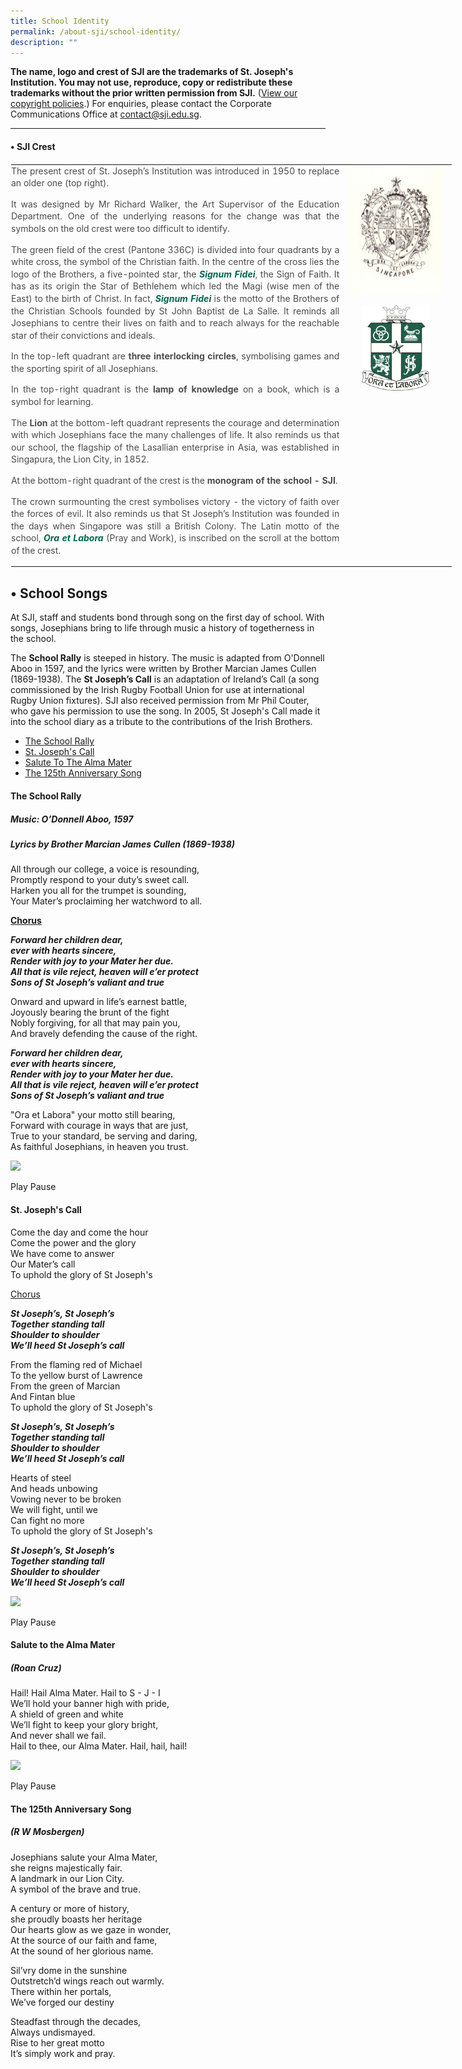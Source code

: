 ```yaml
---
title: School Identity
permalink: /about-sji/school-identity/
description: ""
---
```

**The name, logo and crest of SJI are the trademarks of St. Joseph's Institution. You may not use, reproduce, copy or redistribute these trademarks without the prior written permission from SJI.**&nbsp;([View our copyright policies](/sji/copyright).) For enquiries, please contact the Corporate Communications Office at&nbsp;[contact@sji.edu.sg](mailto:contact@sji.edu.sg).

***

#### • SJI Crest

<table style="margin: auto; outline: 0px; padding: 0px; border-collapse: collapse; clear: both; border: 1px solid transparent; table-layout: fixed; width: 707.273px;" class="ive_eobj_center ives_tab_kosong"><tbody style="margin: 0px; outline: 0px; padding: 0px;"><tr style="margin: 0px; outline: 0px; padding: 0px;"><td style="margin: 0px; outline: 0px; padding: 0px 15px 15px 0px; vertical-align: top;"><p style="margin: 0px 0px 1em; outline: 0px; padding: 0px; line-height: 19.6px; color: rgb(76, 75, 75); text-align: justify;">The present crest of St. Joseph’s Institution was introduced in 1950 to replace an older one (top right).</p><p style="margin: 0px 0px 1em; outline: 0px; padding: 0px; line-height: 19.6px; color: rgb(76, 75, 75); text-align: justify;">It was designed by Mr Richard Walker, the Art Supervisor of the Education Department. One of the underlying reasons for the change was that the symbols on the old crest were too difficult to identify.</p><p style="margin: 0px 0px 1em; outline: 0px; padding: 0px; line-height: 19.6px; color: rgb(76, 75, 75); text-align: justify;">The green field of the crest (Pantone 336C) is divided into four quadrants by a white cross, the symbol of the Christian faith. In the centre of the cross lies the logo of the Brothers, a five-pointed star, the<span>&nbsp;</span><i style="margin: 0px; outline: 0px; padding: 0px;"><font style="margin: 0px; outline: 0px; padding: 0px;" color="#00664f"><b style="margin: 0px; outline: 0px; padding: 0px;">Signum Fidei</b></font></i>, the Sign of Faith. It has as its origin the Star of Bethlehem which led the Magi (wise men of the East) to the birth of Christ. In fact,<span>&nbsp;</span><i style="margin: 0px; outline: 0px; padding: 0px;"><font style="margin: 0px; outline: 0px; padding: 0px;" color="#00664f"><b style="margin: 0px; outline: 0px; padding: 0px;">Signum Fidei</b></font></i><span>&nbsp;</span>is the motto of the Brothers of the Christian Schools founded by St John Baptist de La Salle. It reminds all Josephians to centre their lives on faith and to reach always for the reachable star of their convictions and ideals.</p><p style="margin: 0px 0px 1em; outline: 0px; padding: 0px; line-height: 19.6px; color: rgb(76, 75, 75); text-align: justify;">In the top-left quadrant are<span>&nbsp;</span><b style="margin: 0px; outline: 0px; padding: 0px;">three interlocking circles</b>, symbolising games and the sporting spirit of all Josephians.</p><p style="margin: 0px 0px 1em; outline: 0px; padding: 0px; line-height: 19.6px; color: rgb(76, 75, 75); text-align: justify;">In the top-right quadrant is the<span>&nbsp;</span><b style="margin: 0px; outline: 0px; padding: 0px;">lamp of knowledge</b><span>&nbsp;</span>on a book, which is a symbol for learning.</p><p style="margin: 0px 0px 1em; outline: 0px; padding: 0px; line-height: 19.6px; color: rgb(76, 75, 75); text-align: justify;">The<span>&nbsp;</span><b style="margin: 0px; outline: 0px; padding: 0px;">Lion</b><span>&nbsp;</span>at the bottom-left quadrant represents the courage and determination with which Josephians face the many challenges of life. It also reminds us that our school, the flagship of the Lasallian enterprise in Asia, was established in Singapura, the Lion City, in 1852.</p><p style="margin: 0px 0px 1em; outline: 0px; padding: 0px; line-height: 19.6px; color: rgb(76, 75, 75); text-align: justify;">At the bottom-right quadrant of the crest is the<span>&nbsp;</span><b style="margin: 0px; outline: 0px; padding: 0px;">monogram of the school - SJI</b>.</p><div style="margin: 0px; outline: 0px; padding: 0px; line-height: 19.6px; color: rgb(76, 75, 75); text-align: justify;">The crown surmounting the crest symbolises victory - the victory of faith over the forces of evil. It also reminds us that St Joseph’s Institution was founded in the days when Singapore was still a British Colony. The Latin motto of the school,<span>&nbsp;</span><i style="margin: 0px; outline: 0px; padding: 0px;"><font style="margin: 0px; outline: 0px; padding: 0px;" color="#00664f"><b style="margin: 0px; outline: 0px; padding: 0px;">Ora et Labora</b></font></i><span>&nbsp;</span>(Pray and Work), is inscribed on the scroll at the bottom of the crest.</div></td><td style="margin: 0px; outline: 0px; padding: 0px 15px 15px 0px; vertical-align: top; width: 150px;"><img style="margin: auto; outline: none; padding: 0px; border: none; clear: both; display: block; width: 165px; height: 207px;" class="ive_eobj_center" alt="SJI_badge 1 (150 x 189).jpg" src="/images/SJI_badge%201%20(150%20x%20189).jpeg"><br style="margin: 0px; outline: 0px; padding: 0px;"><img style="margin: auto; outline: none; padding: 0px; border: none; clear: both; cursor: pointer; display: block; width: 108px; height: 137px;" class="ive_eobj_center ive_clickable" alt="SJI p336 CYMK w-Blk KL_1.png" src="/images/SJI%20p336%20CYMK%20w-Blk%20KL_1.png"></td></tr></tbody></table>

• School Songs
--------------

At SJI, staff and students bond through song on the first day of school. With songs, Josephians bring to life through music a history of togetherness in the school.

The **School Rally** is steeped in history. The music is adapted from O'Donnell Aboo in 1597, and the lyrics were written by Brother Marcian James Cullen (1869-1938). The **St Joseph’s Call** is an adaptation of Ireland’s Call (a song commissioned by the Irish Rugby Football Union for use at international Rugby Union fixtures). SJI also received permission from Mr Phil Couter, who gave his permission to use the song. In 2005, St Joseph's Call made it into the school diary as a tribute to the contributions of the Irish Brothers.

*   [The School Rally](/about-sji/school-identity#The%20School%20Rally)
*   [St. Joseph's Call](/about-sji/school-identity#St.%20Joseph's%20Call)
*   [Salute To The Alma Mater](/about-sji/school-identity#Salute%20To%20The%20Alma%20Mater)
*   [The 125th Anniversary Song](/about-sji/school-identity#The%20125th%20Anniversary%20Song)

#### The School Rally

##### Music: O’Donnell Aboo, 1597

##### Lyrics by Brother Marcian James Cullen (1869-1938)

  

All through our college, a voice is resounding,  
Promptly respond to your duty’s sweet call.  
Harken you all for the trumpet is sounding,  
Your Mater’s proclaiming her watchword to all.

**<u>Chorus</u>**

**_Forward her children dear,  
ever with hearts sincere,  
Render with joy to your Mater her due.  
All that is vile reject, heaven will e’er protect  
Sons of St Joseph’s valiant and true_**

Onward and upward in life’s earnest battle,  
Joyously bearing the brunt of the fight  
Nobly forgiving, for all that may pain you,  
And bravely defending the cause of the right.

**_Forward her children dear,  
ever with hearts sincere,  
Render with joy to your Mater her due.  
All that is vile reject, heaven will e’er protect  
Sons of St Joseph’s valiant and true_**

"Ora et Labora" your motto still bearing,  
Forward with courage in ways that are just,  
True to your standard, be serving and daring,  
As faithful Josephians, in heaven you trust.

![](https://www-sji-edu-sg-admin.cwp.sg/rs/cc/icon/graphite/speaker.png)

Play Pause

  

#### St. Joseph's Call

Come the day and come the hour  
Come the power and the glory  
We have come to answer  
Our Mater’s call  
To uphold the glory of St Joseph's

<u>Chorus</u>

**_St Joseph’s, St Joseph’s  
Together standing tall  
Shoulder to shoulder  
We’ll heed St Joseph’s call_**

From the flaming red of Michael  
To the yellow burst of Lawrence  
From the green of Marcian  
And Fintan blue  
To uphold the glory of St Joseph's

**_St Joseph’s, St Joseph’s  
Together standing tall  
Shoulder to shoulder  
We’ll heed St Joseph’s call_**

Hearts of steel  
And heads unbowing  
Vowing never to be broken  
We will fight, until we  
Can fight no more  
To uphold the glory of St Joseph's

**_St Joseph’s, St Joseph’s  
Together standing tall  
Shoulder to shoulder  
We’ll heed St Joseph’s call_**

![](https://www-sji-edu-sg-admin.cwp.sg/rs/cc/icon/graphite/speaker.png)

Play Pause

  

#### Salute to the Alma Mater

##### (Roan Cruz)

  
Hail! Hail Alma Mater. Hail to S - J - I  
We’ll hold your banner high with pride,  
A shield of green and white  
We’ll fight to keep your glory bright,  
And never shall we fail.  
Hail to thee, our Alma Mater. Hail, hail, hail!

![](https://www-sji-edu-sg-admin.cwp.sg/rs/cc/icon/graphite/speaker.png)

Play Pause

  

#### The 125th Anniversary Song

##### (R W Mosbergen)

  

Josephians salute your Alma Mater,  
she reigns majestically fair.  
A landmark in our Lion City.  
A symbol of the brave and true.

A century or more of history,  
she proudly boasts her heritage  
Our hearts glow as we gaze in wonder,  
At the source of our faith and fame,  
At the sound of her glorious name.

Sil’vry dome in the sunshine  
Outstretch’d wings reach out warmly.  
There within her portals,  
We’ve forged our destiny

Steadfast through the decades,  
Always undismayed.  
Rise to her great motto  
It’s simply work and pray.